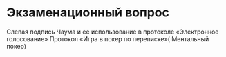 # Экзаменационный вопрос

Слепая подпись Чаума и ее использование в протоколе «Электронное голосование» Протокол «Игра в покер по переписке»( Ментальный покер)